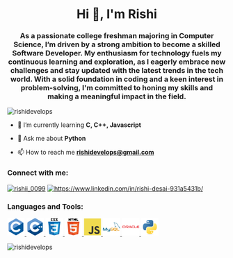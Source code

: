 <h1 align="center">Hi 👋, I'm Rishi</h1>
<h3 align="center">As a passionate college freshman majoring in Computer Science, I’m driven by a strong ambition to become a skilled Software Developer. My enthusiasm for technology fuels my continuous learning and exploration, as I eagerly embrace new challenges and stay updated with the latest trends in the tech world. With a solid foundation in coding and a keen interest in problem-solving, I'm committed to honing my skills and making a meaningful impact in the field.</h3>

<p align="left"> <img src="https://komarev.com/ghpvc/?username=rishidevelops&label=Profile%20views&color=0e75b6&style=flat" alt="rishidevelops" /> </p>

- 🌱 I’m currently learning **C, C++, Javascript**

- 💬 Ask me about **Python**

- 📫 How to reach me **rishidevelops@gmail.com**

<h3 align="left">Connect with me:</h3>
<p align="left">
<a href="https://twitter.com/rishii_0099" target="blank"><img align="center" src="https://raw.githubusercontent.com/rahuldkjain/github-profile-readme-generator/master/src/images/icons/Social/twitter.svg" alt="rishii_0099" height="30" width="40" /></a>
<a href="https://linkedin.com/in/https://www.linkedin.com/in/rishi-desai-931a5431b/" target="blank"><img align="center" src="https://raw.githubusercontent.com/rahuldkjain/github-profile-readme-generator/master/src/images/icons/Social/linked-in-alt.svg" alt="https://www.linkedin.com/in/rishi-desai-931a5431b/" height="30" width="40" /></a>
</p>

<h3 align="left">Languages and Tools:</h3>
<p align="left"> <a href="https://www.cprogramming.com/" target="_blank" rel="noreferrer"> <img src="https://raw.githubusercontent.com/devicons/devicon/master/icons/c/c-original.svg" alt="c" width="40" height="40"/> </a> <a href="https://www.w3schools.com/cpp/" target="_blank" rel="noreferrer"> <img src="https://raw.githubusercontent.com/devicons/devicon/master/icons/cplusplus/cplusplus-original.svg" alt="cplusplus" width="40" height="40"/> </a> <a href="https://www.w3schools.com/css/" target="_blank" rel="noreferrer"> <img src="https://raw.githubusercontent.com/devicons/devicon/master/icons/css3/css3-original-wordmark.svg" alt="css3" width="40" height="40"/> </a> <a href="https://www.w3.org/html/" target="_blank" rel="noreferrer"> <img src="https://raw.githubusercontent.com/devicons/devicon/master/icons/html5/html5-original-wordmark.svg" alt="html5" width="40" height="40"/> </a> <a href="https://developer.mozilla.org/en-US/docs/Web/JavaScript" target="_blank" rel="noreferrer"> <img src="https://raw.githubusercontent.com/devicons/devicon/master/icons/javascript/javascript-original.svg" alt="javascript" width="40" height="40"/> </a> <a href="https://www.mysql.com/" target="_blank" rel="noreferrer"> <img src="https://raw.githubusercontent.com/devicons/devicon/master/icons/mysql/mysql-original-wordmark.svg" alt="mysql" width="40" height="40"/> </a> <a href="https://www.oracle.com/" target="_blank" rel="noreferrer"> <img src="https://raw.githubusercontent.com/devicons/devicon/master/icons/oracle/oracle-original.svg" alt="oracle" width="40" height="40"/> </a> <a href="https://www.python.org" target="_blank" rel="noreferrer"> <img src="https://raw.githubusercontent.com/devicons/devicon/master/icons/python/python-original.svg" alt="python" width="40" height="40"/> </a> </p>

<p><img align="center" src="https://github-readme-streak-stats.herokuapp.com/?user=rishidevelops&" alt="rishidevelops" /></p>

